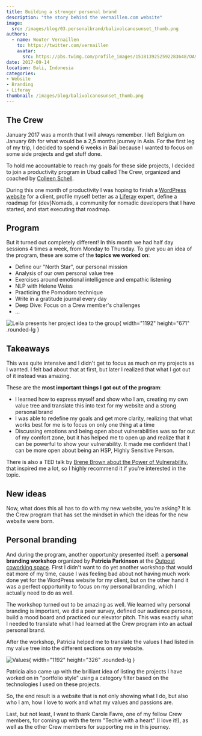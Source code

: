 ```yaml
---
title: Building a stronger personal brand
description: "the story behind the vernaillen.com website"
image:
  src: /images/blog/03.personalbrand/balivolcanosunset_thumb.png
authors:
  - name: Wouter Vernaillen
    to: https://twitter.com/vernaillen
    avatar:
      src: https://pbs.twimg.com/profile_images/1518139252592283648/OA9KuIjb_400x400.jpg
date: 2017-09-14
location: Bali, Indonesia
categories:
- Website
- Branding
- Liferay
thumbnail: /images/blog/balivolcanosunset_thumb.png
---
```


## The Crew

January 2017 was a month that I will always remember. I left Belgium on January 6th for what would be a 2,5 months journey in Asia. For the first leg of my trip, I decided to spend 6 weeks in Bali because I wanted to focus on some side projects and get stuff done.

To hold me accountable to reach my goals for these side projects, I decided to join a productivity program in Ubud called The Crew, organized and coached by [Colleen Schell](https://leadershiprev.com/).

During this one month of productivity I was hoping to finish a [WordPress website](https://pastoriebalegem.be/) for a client, profile myself better as a [Liferay](https://www.liferay.com/) expert, define a roadmap for {dev}Nomads, a community for nomadic developers that I have started, and start executing that roadmap.

## Program

But it turned out completely different! In this month we had half day sessions 4 times a week, from Monday to Thursday.
To give you an idea of the program, these are some of the **topics we worked on**:

* Define our "North Star", our personal mission
* Analysis of our own personal value tree
* Exercises around emotional intelligence and empathic listening
* NLP with Helene Weiss
* Practicing the Pomodoro technique
* Write in a gratitude journal every day
* Deep Dive: Focus on a Crew member's challenges
* ...

![Leila presents her project idea to the group](/images/blog/03.personalbrand/thecrew2.jpeg){ width="1192" height="671" .rounded-lg }

## Takeaways

This was quite intensive and I didn't get to focus as much on my projects as I wanted. I felt bad about that at first, but later I realized that what I got out of it instead was amazing.

These are the **most important things I got out of the program**:

* I learned how to express myself and show who I am, creating my own value tree and translate this into text for my website and a strong personal brand
* I was able to redefine my goals and get more clarity, realizing that what works best for me is to focus on only one thing at a time
* Discussing emotions and being open about vulnerabilities was so far out of my comfort zone, but it has helped me to open up and realize that it can be powerful to show your vulnerability.
It made me confident that I can be more open about being an HSP, Highly Sensitive Person.

There is also a TED talk by [Brene Brown about the Power of Vulnerability](https://www.ted.com/talks/brene_brown_the_power_of_vulnerability), that inspired me a lot, so I highly recommend it if you're interested in the topic.

## New ideas

Now, what does this all has to do with my new website, you're asking?
It is the Crew program that has set the mindset in which the ideas for the new website were born.

## Personal branding

And during the program, another opportunity presented itself: a **personal branding workshop** organized by **Patricia Parkinson** at the [Outpost coworking space](https://destinationoutpost.co/). First I didn't want to do yet another workshop that would eat more of my time, cause I was feeling bad about not having much work done yet for the WordPress website for my client, but on the other hand it was a perfect opportunity to focus on my personal branding, which I actually need to do as well.

The workshop turned out to be amazing as well. We learned why personal branding is important, we did a peer survey, defined our audience persona, build a mood board and practiced our elevator pitch. This was exactly what I needed to translate what I had learned at the Crew program into an actual personal brand.

After the workshop, Patricia helped me to translate the values I had listed in my value tree into the different sections on my website.

![Values](/images/blog/03.personalbrand/values.png){ width="1192" height="326" .rounded-lg }

Patricia also came up with the brilliant idea of listing the projects I have worked on in "portfolio style" using a category filter based on the technologies I used on these projects.

So, the end result is a website that is not only showing what I do, but also who I am, how I love to work and what my values and passions are.

Last, but not least, I want to thank Carole Favre, one of my fellow Crew members, for coming up with the term "Techie with a heart" (I love it!), as well as the other Crew members for supporting me in this journey.
